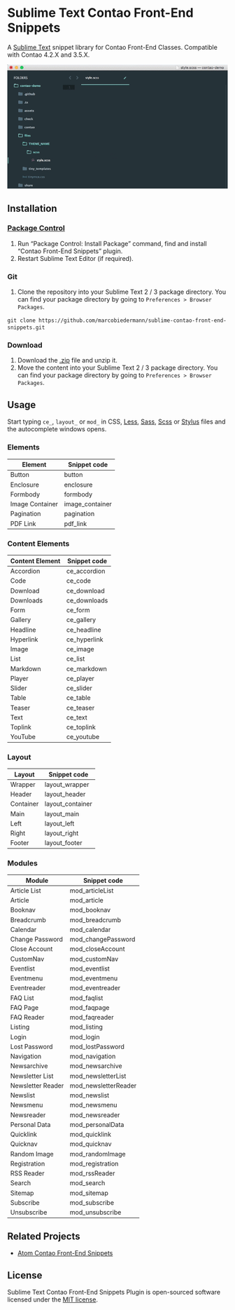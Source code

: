 # Sublime Text Contao Front-End Snippets

A [Sublime Text](https://www.sublimetext.com/) snippet library for Contao Front-End Classes.
Compatible with Contao 4.2.X and 3.5.X.

![Sublime Text Contao Fron-End Snippets Screenshot](media/contao-front-end-snippets.gif)

## Installation

### [Package Control](https://packagecontrol.io/)

1. Run “Package Control: Install Package” command, find and install “Contao Front-End Snippets” plugin.
1. Restart Sublime Text Editor (if required).

### Git

1. Clone the repository into your Sublime Text 2 / 3 package directory. You can find your package directory by going to `Preferences > Browser Packages`.

```
git clone https://github.com/marcobiedermann/sublime-contao-front-end-snippets.git
```

### Download

1. Download the [.zip](https://github.com/marcobiedermann/sublime-contao-front-end-snippets/archive/master.zip) file and unzip it.
1. Move the content into your Sublime Text 2 / 3 package directory. You can find your package directory by going to `Preferences > Browser Packages`.

## Usage

Start typing `ce_`, `layout_` or `mod_` in CSS, [Less](http://lesscss.org/), [Sass](http://sass-lang.com/), [Scss](http://sass-lang.com/) or [Stylus](http://stylus-lang.com/) files and the autocomplete windows opens.

### Elements

| Element | Snippet code |
|---|---|
| Button | button |
| Enclosure | enclosure |
| Formbody | formbody |
| Image Container | image_container |
| Pagination | pagination |
| PDF Link | pdf_link |

### Content Elements

| Content Element | Snippet code |
|---|---|
| Accordion | ce_accordion |
| Code | ce_code |
| Download | ce_download |
| Downloads | ce_downloads |
| Form | ce_form |
| Gallery | ce_gallery |
| Headline | ce_headline |
| Hyperlink | ce_hyperlink |
| Image | ce_image |
| List | ce_list |
| Markdown | ce_markdown |
| Player | ce_player |
| Slider | ce_slider |
| Table | ce_table |
| Teaser | ce_teaser |
| Text | ce_text |
| Toplink | ce_toplink |
| YouTube | ce_youtube |

### Layout

| Layout | Snippet code |
|---|---|
| Wrapper | layout_wrapper |
| Header | layout_header |
| Container | layout_container |
| Main | layout_main |
| Left | layout_left |
| Right | layout_right |
| Footer | layout_footer |

### Modules

| Module | Snippet code |
|---|---|
| Article List | mod_articleList |
| Article | mod_article |
| Booknav | mod_booknav |
| Breadcrumb | mod_breadcrumb |
| Calendar | mod_calendar |
| Change Password | mod_changePassword |
| Close Account | mod_closeAccount |
| CustomNav | mod_customNav |
| Eventlist | mod_eventlist |
| Eventmenu | mod_eventmenu |
| Eventreader | mod_eventreader |
| FAQ List | mod_faqlist |
| FAQ Page | mod_faqpage |
| FAQ Reader | mod_faqreader |
| Listing | mod_listing |
| Login | mod_login |
| Lost Password | mod_lostPassword |
| Navigation | mod_navigation |
| Newsarchive | mod_newsarchive |
| Newsletter List | mod_newsletterList |
| Newsletter Reader | mod_newsletterReader |
| Newslist | mod_newslist |
| Newsmenu | mod_newsmenu |
| Newsreader | mod_newsreader |
| Personal Data | mod_personalData |
| Quicklink | mod_quicklink |
| Quicknav | mod_quicknav |
| Random Image | mod_randomImage |
| Registration | mod_registration |
| RSS Reader | mod_rssReader |
| Search | mod_search |
| Sitemap | mod_sitemap |
| Subscribe | mod_subscribe |
| Unsubscribe | mod_unsubscribe |

## Related Projects
* [Atom Contao Front-End Snippets](https://github.com/marcobiedermann/atom-contao-front-end-snippets)

## License

Sublime Text Contao Front-End Snippets Plugin is open-sourced software licensed under the [MIT license](https://opensource.org/licenses/MIT).
